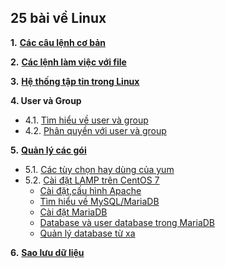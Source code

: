 <h2>25 bài về Linux</h2>  

**1.** [**Các câu lệnh cơ bản**](25-bai-linux/1_basiccommands.md)  


**2.** [**Các lệnh làm việc với file**](25-bai-linux/2_workingwithfiles.md)  

**3.** [**Hệ thống tập tin trong Linux**](25-bai-linux/3_filesystem.md)  

**4.   User và Group**  
- 4.1. [Tìm hiểu về user và group](25-bai-linux/4.1.user_group.md)  
- 4.2. [Phân quyền với user và group](25-bai-linux/4.2.permission.md) 

**5.** [**Quản lý các gói**](25-bai-linux\5.1_package_management.md)  
- 5.1. [Các tùy chọn hay dùng của yum](25-bai-linux\5.1_package_management.md)  
- 5.2. [Cài đặt LAMP trên CentOS 7](25-bai-linux/lamp.md)  
    - [Cài đặt,cấu hình Apache](25-bai-linux/domain.md)  
    - [Tìm hiểu về MySQL/MariaDB](25-bai-linux/mysql.md)  
    - [Cài đặt MariaDB](25-bai-linux/install_mariadb.md)  
    - [Database và user database trong MariaDB](25-bai-linux/db.md)  
    - [Quản lý database từ xa](25-bai-linux/remote.md)

**6.** [**Sao lưu dữ liệu**](25-bai-linux/6.backup.md)
